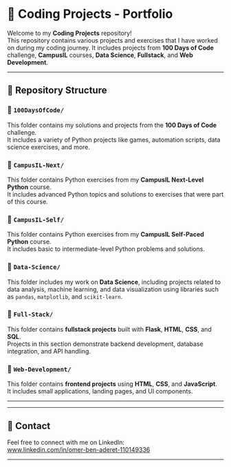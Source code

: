 # 🚀 Coding Projects - Portfolio

Welcome to my **Coding Projects** repository!  
This repository contains various projects and exercises that I have worked on during my coding journey. It includes projects from **100 Days of Code** challenge, **CampusIL** courses, **Data Science**, **Fullstack**, and **Web Development**.

---

## 📂 Repository Structure

### 🔹 `100DaysOfCode/`
This folder contains my solutions and projects from the **100 Days of Code** challenge.  
It includes a variety of Python projects like games, automation scripts, data science exercises, and more.

### 🔹 `CampusIL-Next/`
This folder contains Python exercises from my **CampusIL Next-Level Python** course.  
It includes advanced Python topics and solutions to exercises that were part of this course.

### 🔹 `CampusIL-Self/`
This folder contains Python exercises from my **CampusIL Self-Paced Python** course.  
It includes basic to intermediate-level Python problems and solutions.

### 🔹 `Data-Science/`
This folder includes my work on **Data Science**, including projects related to data analysis, machine learning, and data visualization using libraries such as `pandas`, `matplotlib`, and `scikit-learn`.

### 🔹 `Full-Stack/`
This folder contains **fullstack projects** built with **Flask**, **HTML**, **CSS**, and **SQL**.  
Projects in this section demonstrate backend development, database integration, and API handling.

### 🔹 `Web-Development/`
This folder contains **frontend projects** using **HTML**, **CSS**, and **JavaScript**.  
It includes small applications, landing pages, and UI components.

---


---

## 📩 Contact

Feel free to connect with me on LinkedIn:  
www.linkedin.com/in/omer-ben-aderet-110149336

---